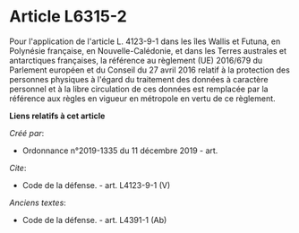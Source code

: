 # Article L6315-2

Pour l'application de l'article L. 4123-9-1 dans les îles Wallis et Futuna, en Polynésie française, en Nouvelle-Calédonie, et
dans les Terres australes et antarctiques françaises, la référence au règlement (UE) 2016/679 du Parlement européen et du
Conseil du 27 avril 2016 relatif à la protection des personnes physiques à l'égard du traitement des données à caractère
personnel et à la libre circulation de ces données est remplacée par la référence aux règles en vigueur en métropole en vertu
de ce règlement.

**Liens relatifs à cet article**

_Créé par_:

  - Ordonnance n°2019-1335 du 11 décembre 2019 - art.

_Cite_:

  - Code de la défense. - art. L4123-9-1 (V)

_Anciens textes_:

  - Code de la défense. - art. L4391-1 (Ab)

